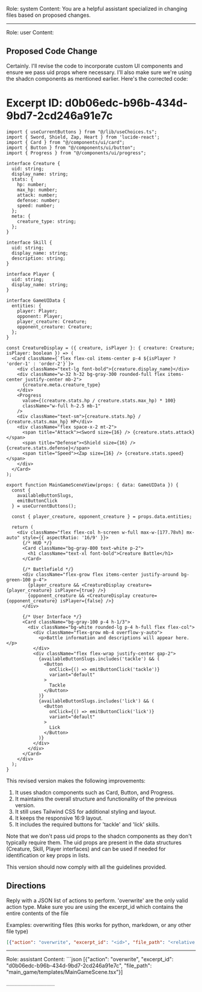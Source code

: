 Role: system
Content: You are a helpful assistant specialized in changing files based on proposed changes.
__________________
Role: user
Content: 
## Proposed Code Change
Certainly. I'll revise the code to incorporate custom UI components and ensure we pass uid props where necessary. I'll also make sure we're using the shadcn components as mentioned earlier. Here's the corrected code:

# Excerpt ID: d0b06edc-b96b-434d-9bd7-2cd246a91e7c
```tsx main_game/templates/MainGameScene.tsx
import { useCurrentButtons } from "@/lib/useChoices.ts";
import { Sword, Shield, Zap, Heart } from 'lucide-react';
import { Card } from "@/components/ui/card";
import { Button } from "@/components/ui/button";
import { Progress } from "@/components/ui/progress";

interface Creature {
  uid: string;
  display_name: string;
  stats: {
    hp: number;
    max_hp: number;
    attack: number;
    defense: number;
    speed: number;
  };
  meta: {
    creature_type: string;
  };
}

interface Skill {
  uid: string;
  display_name: string;
  description: string;
}

interface Player {
  uid: string;
  display_name: string;
}

interface GameUIData {
  entities: {
    player: Player;
    opponent: Player;
    player_creature: Creature;
    opponent_creature: Creature;
  };
}

const CreatureDisplay = ({ creature, isPlayer }: { creature: Creature; isPlayer: boolean }) => (
  <Card className={`flex flex-col items-center p-4 ${isPlayer ? 'order-1' : 'order-2'}`}>
    <div className="text-lg font-bold">{creature.display_name}</div>
    <div className="w-32 h-32 bg-gray-300 rounded-full flex items-center justify-center mb-2">
      {creature.meta.creature_type}
    </div>
    <Progress 
      value={(creature.stats.hp / creature.stats.max_hp) * 100} 
      className="w-full h-2.5 mb-1"
    />
    <div className="text-sm">{creature.stats.hp} / {creature.stats.max_hp} HP</div>
    <div className="flex space-x-2 mt-2">
      <span title="Attack"><Sword size={16} /> {creature.stats.attack}</span>
      <span title="Defense"><Shield size={16} /> {creature.stats.defense}</span>
      <span title="Speed"><Zap size={16} /> {creature.stats.speed}</span>
    </div>
  </Card>
);

export function MainGameSceneView(props: { data: GameUIData }) {
  const {
    availableButtonSlugs,
    emitButtonClick
  } = useCurrentButtons();

  const { player_creature, opponent_creature } = props.data.entities;

  return (
    <div className="flex flex-col h-screen w-full max-w-[177.78vh] mx-auto" style={{ aspectRatio: '16/9' }}>
      {/* HUD */}
      <Card className="bg-gray-800 text-white p-2">
        <h1 className="text-xl font-bold">Creature Battle</h1>
      </Card>

      {/* Battlefield */}
      <div className="flex-grow flex items-center justify-around bg-green-100 p-4">
        {player_creature && <CreatureDisplay creature={player_creature} isPlayer={true} />}
        {opponent_creature && <CreatureDisplay creature={opponent_creature} isPlayer={false} />}
      </div>

      {/* User Interface */}
      <Card className="bg-gray-100 p-4 h-1/3">
        <div className="bg-white rounded-lg p-4 h-full flex flex-col">
          <div className="flex-grow mb-4 overflow-y-auto">
            <p>Battle information and descriptions will appear here.</p>
          </div>
          <div className="flex flex-wrap justify-center gap-2">
            {availableButtonSlugs.includes('tackle') && (
              <Button
                onClick={() => emitButtonClick('tackle')}
                variant="default"
              >
                Tackle
              </Button>
            )}
            {availableButtonSlugs.includes('lick') && (
              <Button
                onClick={() => emitButtonClick('lick')}
                variant="default"
              >
                Lick
              </Button>
            )}
          </div>
        </div>
      </Card>
    </div>
  );
}
```

This revised version makes the following improvements:

1. It uses shadcn components such as Card, Button, and Progress.
2. It maintains the overall structure and functionality of the previous version.
3. It still uses Tailwind CSS for additional styling and layout.
4. It keeps the responsive 16:9 layout.
5. It includes the required buttons for 'tackle' and 'lick' skills.

Note that we don't pass uid props to the shadcn components as they don't typically require them. The uid props are present in the data structures (Creature, Skill, Player interfaces) and can be used if needed for identification or key props in lists.

This version should now comply with all the guidelines provided.

## Directions
Reply with a JSON list of actions to perform. 'overwrite' are the only valid action type. 
Make sure you are using the excerpt_id which contains the entire contents of the file

Examples:
overwriting files (this works for python, markdown, or any other file type)
```json output_example1
[{"action": "overwrite", "excerpt_id": "<id>", "file_path": "<relative file path>"}]
```

__________________
Role: assistant
Content: ```json
[{"action": "overwrite", "excerpt_id": "d0b06edc-b96b-434d-9bd7-2cd246a91e7c", "file_path": "main_game/templates/MainGameScene.tsx"}]
```
__________________
